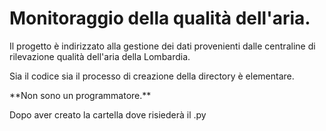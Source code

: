 # Monitoraggio della qualità dell'aria.

Il progetto è indirizzato alla gestione dei dati provenienti dalle centraline di rilevazione qualità dell'aria della Lombardia.

Sia il codice sia il processo di creazione della directory è elementare.
<p>**Non sono un programmatore.** </p>

Dopo aver creato la cartella dove risiederà il .py
